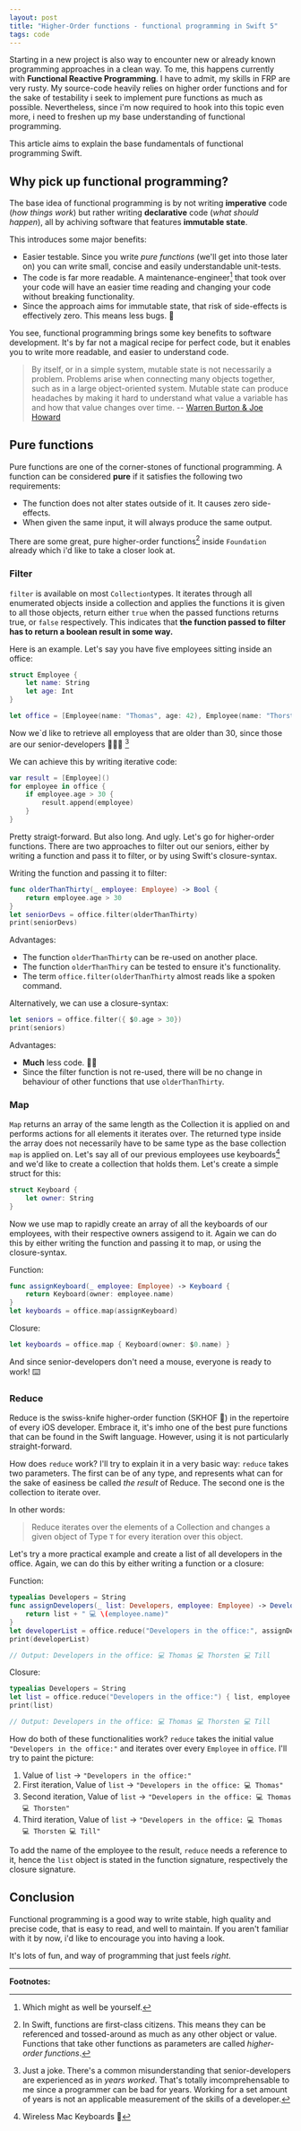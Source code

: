 ```yaml
---
layout: post
title: "Higher-Order functions - functional programming in Swift 5"
tags: code
---
```


Starting in a new project is also way to encounter new or already known programming approaches in a clean way. To me, this happens currently with **Functional Reactive Programming**. I have to admit, my skills in FRP are very rusty. My source-code heavily relies on higher order functions and for the sake of testability i seek to implement pure functions as much as possible. Nevertheless, since i'm now required to hook into this topic even more, i need to freshen up my base understanding of functional programming.

This article aims to explain the base fundamentals of functional programming Swift.

## Why pick up functional programming?

The base idea of functional programming is by not writing **imperative** code (*how things work*) but rather writing **declarative** code (*what should happen*), all by achiving software that features **immutable state**.

This introduces some major benefits:

- Easier testable. Since you write *pure functions* (we'll get into those later on) you can write small, concise and easily understandable unit-tests.
- The code is far more readable. A maintenance-engineer[^1] that took over your code will have an easier time reading and changing your code without breaking functionality.
- Since the approach aims for immutable state, that risk of side-effects is effectively zero. This means less bugs. 🐞

You see, functional programming brings some key benefits to software development. It's by far not a magical recipe for perfect code, but it enables you to write more readable, and easier to understand code.

> By itself, or in a simple system, mutable state is not necessarily a problem. Problems arise when connecting many objects together, such as in a large object-oriented system. Mutable state can produce headaches by making it hard to understand what value a variable has and how that value changes over time. -- [Warren Burton & Joe Howard](https://www.raywenderlich.com/9222-an-introduction-to-functional-programming-in-swift)

## Pure functions

Pure functions are one of the corner-stones of functional programming. A function can be considered **pure** if it satisfies the following two requirements:

- The function does not alter states outside of it. It causes zero side-effects.
- When given the same input, it will always produce the same output.

There are some great, pure higher-order functions[^2] inside `Foundation` already which i'd like to take a closer look at.

### Filter

`filter` is available on most `Collection`types. It iterates through all enumerated objects inside a collection and applies the functions it is given to all those objects, return either `true` when the passed functions returns true, or `false` respectively.
This indicates that **the function passed to filter has to return a boolean result in some way.**

Here is an example. Let's say you have five employees sitting inside an office:

```swift
struct Employee {
    let name: String
    let age: Int
}

let office = [Employee(name: "Thomas", age: 42), Employee(name: "Thorsten", age: 21), Employee(name: "Till", age: 50)]
```

Now we`d like to retrieve all employess that are older than 30, since those are our senior-developers 🤦🏻‍♂️ [^3]

We can achieve this by writing iterative code:

```swift
var result = [Employee]()
for employee in office {
    if employee.age > 30 {
        result.append(employee)
    }
}
```

Pretty straigt-forward. But also long. And ugly. Let's go for higher-order functions. There are two approaches to filter out our seniors, either by writing a function and pass it to filter, or by using Swift's closure-syntax.

Writing the function and passing it to filter:

```swift
func olderThanThirty(_ employee: Employee) -> Bool {
    return employee.age > 30
}
let seniorDevs = office.filter(olderThanThirty)
print(seniorDevs)
```

Advantages:

- The function `olderThanThirty` can be re-used on another place.
- The function `olderThanThiry` can be tested to ensure it's functionality.
- The term `office.filter(olderThanThirty` almost reads like a spoken command.

Alternatively, we can use a closure-syntax:

```swift
let seniors = office.filter({ $0.age > 30})
print(seniors)
```

Advantages:

- **Much** less code. 🕺🏻
- Since the filter function is not re-used, there will be no change in behaviour of other functions that use `olderThanThirty`.


### Map

`Map` returns an array of the same length as the Collection it is applied on and performs actions for all elements it iterates over. The returned type inside the array does not necessarily have to be same type as the base collection `map` is applied on. Let's say all of our previous employees use keyboards[^4] and we'd like to create a collection that holds them. Let's create a simple struct for this:

```swift
struct Keyboard {
    let owner: String
}
```

Now we use map to rapidly create an array of all the keyboards of our employees, with their respective owners assigend to it. Again we can do this by either writing the function and passing it to map, or using the closure-syntax.

Function:

```swift
func assignKeyboard(_ employee: Employee) -> Keyboard {
    return Keyboard(owner: employee.name)
}
let keyboards = office.map(assignKeyboard)
```

Closure:
```swift
let keyboards = office.map { Keyboard(owner: $0.name) }
```

And since senior-developers don't need a mouse, everyone is ready to work! ⌨️


### Reduce

Reduce is the swiss-knife higher-order function (SKHOF 🤪) in the repertoire of every iOS developer. Embrace it, it's imho one of the best pure functions that can be found in the Swift language. However, using it is not particularly straight-forward.

How does `reduce` work? I'll try to explain it in a very basic way: `reduce` takes two parameters.
The first can be of any type, and represents what can for the sake of easiness be called _the result_ of Reduce. The second one is the collection to iterate over.

In other words:

> Reduce iterates over the elements of a Collection and changes a given object of Type `T` for every iteration over this object.

Let's try a more practical example and create a list of all developers in the office. Again, we can do this by either writing a function or a closure:

Function:
```swift
typealias Developers = String
func assignDevelopers(_ list: Developers, employee: Employee) -> Developers {
    return list + " 💻 \(employee.name)"
}
let developerList = office.reduce("Developers in the office:", assignDevelopers)
print(developerList)

// Output: Developers in the office: 💻 Thomas 💻 Thorsten 💻 Till
```

Closure:
```swift
typealias Developers = String
let list = office.reduce("Developers in the office:") { list, employee in list + " 💻 \(employee.name)"}
print(list)

// Output: Developers in the office: 💻 Thomas 💻 Thorsten 💻 Till
```

How do both of these functionalities work? `reduce` takes the initial value `"Developers in the office:"` and iterates over every `Employee` in `office`. I'll try to paint the picture:

1. Value of `list` -> `"Developers in the office:"`
1. First iteration, Value of `list` -> `"Developers in the office: 💻 Thomas"`
1. Second iteration, Value of `list` -> `"Developers in the office: 💻 Thomas  💻 Thorsten"`
1. Third iteration, Value of `list` -> `"Developers in the office: 💻 Thomas 💻 Thorsten 💻 Till"`

To add the name of the employee to the result, `reduce` needs a reference to it, hence the `list` object is stated in the function signature, respectively the closure signature.

## Conclusion

Functional programming is a good way to write stable, high quality and precise code, that is easy to read, and well to maintain. If you aren't familiar with it by now, i'd like to encourage you into having a look. 

It's lots of fun, and way of programming that just feels _right_.

---

**Footnotes:**

[^1]: Which might as well be yourself.
[^2]: In Swift, functions are first-class citizens. This means they can be referenced and tossed-around as much as any other object or value. Functions that take other functions as parameters are called *higher-order functions*.
[^3]: Just a joke. There's a common misunderstanding that senior-developers are experienced as in _years worked_. That's totally imcomprehensable to me since a programmer can be bad for years. Working for a set amount of years is not an applicable measurement of the skills of a developer.
[^4]: Wireless Mac Keyboards 🤭